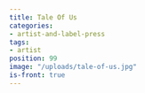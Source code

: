 ```yaml
---
title: Tale Of Us
categories:
- artist-and-label-press
tags:
- artist
position: 99
image: "/uploads/tale-of-us.jpg"
is-front: true
---
```


